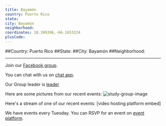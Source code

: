 ```yaml
---
title: Bayamón
country: Puerto Rico
state: 
city: Bayamón
neighborhood: 
coordinates: 18.389396,-66.1653224
plusCode:
---
```


##Country: Puerto Rico
##State: 
##City: Bayamón
##Neighborhood: 
*****
Join our [Facebook group](https://www.facebook.com/groups/free.code.camp.bayamon.pr).

You can chat with us on [chat app]().

Our Group leader is [leader]()

Here are some pictures from our recent events:
![study-group-image]()

Here's a stream of one of our recent events:
[video hosting platform embed]

We have events every Tuesday. You can RSVP for an event on [event platform]().
